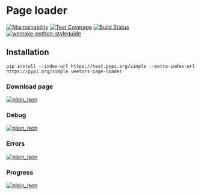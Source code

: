 # Page loader
[![Maintainability](https://api.codeclimate.com/v1/badges/d800d311c65c32c837c5/maintainability)](https://codeclimate.com/github/veetors/page-loader-python/maintainability)
[![Test Coverage](https://api.codeclimate.com/v1/badges/d800d311c65c32c837c5/test_coverage)](https://codeclimate.com/github/veetors/page-loader-python/test_coverage)
[![Build Status](https://travis-ci.org/veetors/page-loader.svg?branch=master)](https://travis-ci.org/veetors/page-loader)
[![wemake-python-styleguide](https://img.shields.io/badge/style-wemake-000000.svg)](https://github.com/wemake-services/wemake-python-styleguide)

## Installation
`pip install --index-url https://test.pypi.org/simple --extra-index-url https://pypi.org/simple veetors-page-loader`

### Download page
[![plain_json](https://asciinema.org/a/YsqT0O3nbQwMnIYW529dHcp0S.png)](https://asciinema.org/a/YsqT0O3nbQwMnIYW529dHcp0S)

### Debug
[![plain_json](https://asciinema.org/a/mxekgeN52hUqfpWxmPW35xfmb.png)](https://asciinema.org/a/mxekgeN52hUqfpWxmPW35xfmb)

### Errors
[![plain_json](https://asciinema.org/a/udppEvYSQBTF8TLqcH7TbwB7s.png)](https://asciinema.org/a/udppEvYSQBTF8TLqcH7TbwB7s)

### Progress
[![plain_json](https://asciinema.org/a/VO7KNOEFi6sirL6wLsMQiXODH.png)](https://asciinema.org/a/VO7KNOEFi6sirL6wLsMQiXODH)
